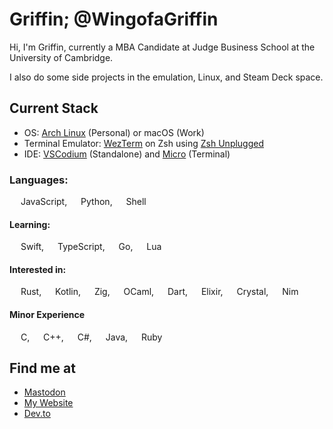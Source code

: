 <link rel="stylesheet" type='text/css' href="https://cdn.jsdelivr.net/gh/devicons/devicon@latest/devicon.min.css" />

# Griffin; @WingofaGriffin
Hi, I'm Griffin, currently a MBA Candidate at Judge Business School at the University of Cambridge.

I also do some side projects in the emulation, Linux, and Steam Deck space.

## Current Stack
- OS: [Arch Linux](https://archlinux.org/) (Personal) or macOS (Work)
- Terminal Emulator: [WezTerm](https://github.com/wez/wezterm) on Zsh using [Zsh Unplugged](https://github.com/mattmc3/zsh_unplugged)
- IDE: [VSCodium](https://github.com/VSCodium/vscodium) (Standalone) and [Micro](https://github.com/zyedidia/micro) (Terminal)

### Languages:
<img height=14 length=14 src="https://cdn.jsdelivr.net/gh/devicons/devicon@latest/icons/javascript/javascript-original.svg" /> JavaScript,
<img height=14 length=14 src="https://cdn.jsdelivr.net/gh/devicons/devicon@latest/icons/python/python-original.svg" /> Python,
<img height=14 length=14 src="https://cdn.jsdelivr.net/gh/devicons/devicon@latest/icons/bash/bash-original.svg" /> Shell

#### Learning:
<img height=14 length=14 src="https://cdn.jsdelivr.net/gh/devicons/devicon@latest/icons/swift/swift-original.svg" /> Swift,
<img height=14 length=14 src="https://cdn.jsdelivr.net/gh/devicons/devicon@latest/icons/typescript/typescript-original.svg" /> TypeScript,
<img height=14 length=14 src="https://cdn.jsdelivr.net/gh/devicons/devicon@latest/icons/go/go-original-wordmark.svg" /> Go, <img height=14 length=14 src="https://cdn.jsdelivr.net/gh/devicons/devicon@latest/icons/lua/lua-original.svg" /> Lua

#### Interested in:
<img height=14 length=14 src="https://cdn.jsdelivr.net/gh/devicons/devicon@latest/icons/rust/rust-original.svg" /> Rust,
<img height=14 length=14 src="https://cdn.jsdelivr.net/gh/devicons/devicon@latest/icons/kotlin/kotlin-original.svg" /> Kotlin,
<img height=14 length=14 src="https://cdn.jsdelivr.net/gh/devicons/devicon@latest/icons/zig/zig-original.svg" /> Zig,
<img height=14 length=14 src="https://cdn.jsdelivr.net/gh/devicons/devicon@latest/icons/ocaml/ocaml-original.svg" /> OCaml,
<img height=14 length=14 src="https://cdn.jsdelivr.net/gh/devicons/devicon@latest/icons/dart/dart-original.svg" /> Dart,
<img height=14 length=14 src="https://cdn.jsdelivr.net/gh/devicons/devicon@latest/icons/elixir/elixir-original.svg" /> Elixir,
<img height=14 length=14 src="https://cdn.jsdelivr.net/gh/devicons/devicon@latest/icons/crystal/crystal-original.svg" /> Crystal,
<img height=14 length=14 src="https://cdn.jsdelivr.net/gh/devicons/devicon@latest/icons/nim/nim-original.svg" /> Nim

#### Minor Experience
<img height=14 length=14 src="https://cdn.jsdelivr.net/gh/devicons/devicon@latest/icons/c/c-original.svg" /> C,
<img height=14 length=14 src="https://cdn.jsdelivr.net/gh/devicons/devicon@latest/icons/cplusplus/cplusplus-original.svg" /> C++,
<img height=14 length=14 src="https://cdn.jsdelivr.net/gh/devicons/devicon@latest/icons/csharp/csharp-original.svg" /> C#,
<img height=14 length=14 src="https://cdn.jsdelivr.net/gh/devicons/devicon@latest/icons/java/java-original.svg" /> Java,
<img height=14 length=14 src="https://cdn.jsdelivr.net/gh/devicons/devicon@latest/icons/ruby/ruby-original.svg" /> Ruby

## Find me at
- <a rel="me" href="https://mas.to/@griffin">Mastodon</a>
- [My Website](https://griffin.run)
- [Dev.to](https://dev.to/wingofagriffin)


          
